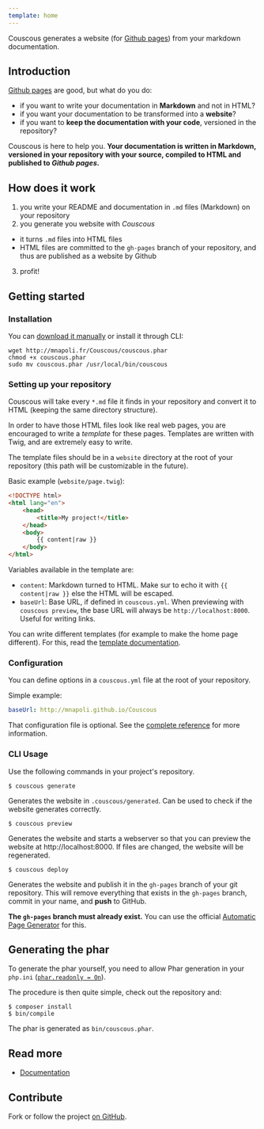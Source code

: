 ```yaml
---
template: home
---
```


Couscous generates a website (for [Github pages](http://pages.github.com/)) from your markdown documentation.


## Introduction

[Github pages](http://pages.github.com/) are good, but what do you do:

* if you want to write your documentation in **Markdown** and not in HTML?
* if you want your documentation to be transformed into a **website**?
* if you want to **keep the documentation with your code**, versioned in the repository?

Couscous is here to help you. **Your documentation is written in Markdown,
versioned in your repository with your source, compiled to HTML and published to *Github pages*.**


## How does it work

1. you write your README and documentation in `.md` files (Markdown) on your repository
2. you generate you website with *Couscous*
  - it turns `.md` files into HTML files
  - HTML files are committed to the `gh-pages` branch of your repository, and thus are published as a website by Github
3. profit!


## Getting started

### Installation

You can [download it manually](http://mnapoli.fr/Couscous/couscous.phar) or install it through CLI:

```
wget http://mnapoli.fr/Couscous/couscous.phar
chmod +x couscous.phar
sudo mv couscous.phar /usr/local/bin/couscous
```

### Setting up your repository

Couscous will take every `*.md` file it finds in your repository and convert it to HTML (keeping the same directory structure).

In order to have those HTML files look like real web pages, you are encouraged to write a *template* for these pages.
Templates are written with Twig, and are extremely easy to write.

The template files should be in a `website` directory at the root of your repository (this path will be customizable in the future).

Basic example (`website/page.twig`):

```html
<!DOCTYPE html>
<html lang="en">
    <head>
        <title>My project!</title>
    </head>
    <body>
        {{ content|raw }}
    </body>
</html>
```

Variables available in the template are:

- `content`: Markdown turned to HTML. Make sur to echo it with `{{ content|raw }}` else the HTML will be escaped.
- `baseUrl`: Base URL, if defined in `couscous.yml`. When previewing with `couscous preview`, the base URL will always be `http://localhost:8000`. Useful for writing links.

You can write different templates (for example to make the home page different).
For this, read the [template documentation](doc/templates.md).


### Configuration

You can define options in a `couscous.yml` file at the root of your repository.

Simple example:

```yaml
baseUrl: http://mnapoli.github.io/Couscous
```

That configuration file is optional. See the [complete reference](doc/configuration.md) for more information.


### CLI Usage

Use the following commands in your project's repository.

```
$ couscous generate
```

Generates the website in `.couscous/generated`. Can be used to check if the website generates correctly.

```
$ couscous preview
```

Generates the website and starts a webserver so that you can preview the website at http://localhost:8000.
If files are changed, the website will be regenerated.

```
$ couscous deploy
```

Generates the website and publish it in the `gh-pages` branch of your git repository.
This will remove everything that exists in the `gh-pages` branch, commit in your name, and **push** to GitHub.

**The `gh-pages` branch must already exist.** You can use the official
[Automatic Page Generator](https://help.github.com/articles/creating-pages-with-the-automatic-generator#the-automatic-page-generator) for this.


## Generating the phar

To generate the phar yourself, you need to allow Phar generation in your `php.ini` ([`phar.readonly = On`](http://us1.php.net/manual/en/phar.configuration.php#ini.phar.readonly)).

The procedure is then quite simple, check out the repository and:

```
$ composer install
$ bin/compile
```

The phar is generated as `bin/couscous.phar`.


## Read more

* [Documentation](docs/)


## Contribute

Fork or follow the project [on GitHub](https://github.com/mnapoli/Couscous/).

